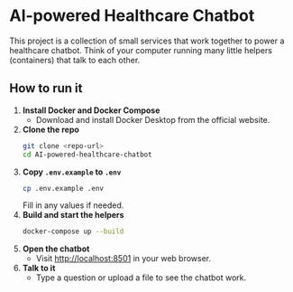 # AI-powered Healthcare Chatbot

This project is a collection of small services that work together to power a healthcare chatbot. Think of your computer running many little helpers (containers) that talk to each other.

## How to run it

1. **Install Docker and Docker Compose**
   - Download and install Docker Desktop from the official website.
2. **Clone the repo**
   ```bash
   git clone <repo-url>
   cd AI-powered-healthcare-chatbot
   ```
3. **Copy `.env.example` to `.env`**
   ```bash
   cp .env.example .env
   ```
   Fill in any values if needed.
4. **Build and start the helpers**
   ```bash
   docker-compose up --build
   ```
5. **Open the chatbot**
   - Visit [http://localhost:8501](http://localhost:8501) in your web browser.
6. **Talk to it**
   - Type a question or upload a file to see the chatbot work.
